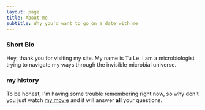 ```yaml
---
layout: page
title: About me
subtitle: Why you'd want to go on a date with me
---
```


### Short Bio

Hey, thank you for visiting my site. My name is Tu Le. I am a microbiologist trying to navigate my ways through the invisible microbial universe.


### my history

To be honest, I'm having some trouble remembering right now, so why don't you just watch [my movie](http://en.wikipedia.org/wiki/The_Princess_Bride_%28film%29) and it will answer **all** your questions.
